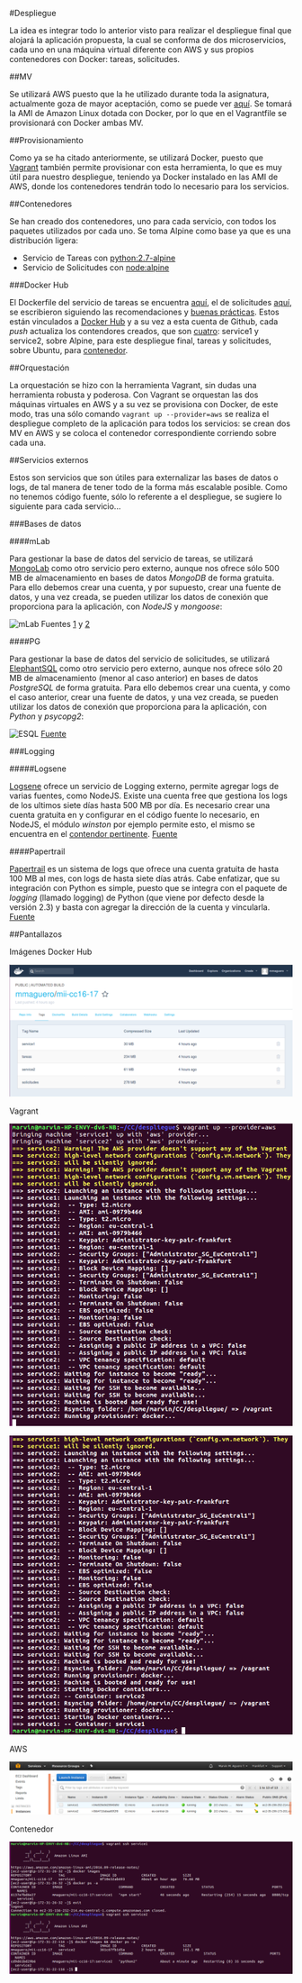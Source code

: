 #Despliegue

La idea es integrar todo lo anterior visto para realizar el despliegue final que alojará la aplicación propuesta, la cual se conforma de dos microservicios, cada uno en una máquina virtual diferente con AWS y sus propios contenedores con Docker: tareas, solicitudes. 

##MV

Se utilizará AWS puesto que la he utilizado durante toda la asignatura, actualmente goza de mayor aceptación, como se puede ver [aquí](https://aws.amazon.com/es/resources/gartner-2016-mq-learn-more/). Se tomará la AMI de Amazon Linux dotada con Docker, por lo que en el Vagrantfile se provisionará con Docker ambas MV.

##Provisionamiento

Como ya se ha citado anteriormente, se utilizará Docker, puesto que [Vagrant](https://www.vagrantup.com/docs/provisioning/docker.html) también permite provisionar con esta herramienta, lo que es muy útil para nuestro despliegue, teniendo ya Docker instalado en las AMI de AWS, donde los contenedores tendrán todo lo necesario para los servicios. 

##Contenedores

Se han creado dos contenedores, uno para cada servicio, con todos los paquetes utilizados por cada uno. Se toma Alpine como base ya que es una distribución ligera:

+ Servicio de Tareas con [python:2.7-alpine](https://hub.docker.com/_/python/)
+ Servicio de Solicitudes con [node:alpine](https://hub.docker.com/_/node/)

###Docker Hub

El Dockerfile del servicio de tareas se encuentra [aquí](1), el de solicitudes [aquí](2), se escribieron siguiendo las recomendaciones y [buenas prácticas](https://docs.docker.com/engine/userguide/eng-image/dockerfile_best-practices/). Estos están vinculados a [Docker Hub](https://hub.docker.com/r/mmaguero/mii-cc16-17/) y a su vez a esta cuenta de Github, cada *push* actualiza los contendores creados, que son [cuatro](https://hub.docker.com/r/mmaguero/mii-cc16-17/tags/): service1 y service2, sobre Alpine, para este despliegue final, tareas y solicitudes, sobre Ubuntu, para [contenedor](https://github.com/mmaguero/MII-CC16-17/tree/master/contenedor/).

##Orquestación

La orquestación se hizo con la herramienta Vagrant, sin dudas una herramienta robusta y poderosa. Con Vagrant se orquestan las dos máquinas virtuales en AWS y a su vez se provisiona con Docker, de este modo, tras una sólo comando `vagrant up --provider=aws` se realiza el despliegue completo de la aplicación para todos los servicios: se crean dos MV en AWS y se coloca el contenedor correspondiente corriendo sobre cada una.

##Servicios externos

Estos son servicios que son útiles para externalizar las bases de datos o logs, de tal manera de tener todo de la forma más escalable posible. Como no tenemos código fuente, sólo lo referente a el despliegue, se sugiere lo siguiente para cada servicio...

###Bases de datos

####mLab

Para gestionar la base de datos del servicio de tareas, se utilizará [MongoLab](https://mlab.com/) como otro servicio pero externo, aunque nos ofrece sólo 500 MB de almacenamiento en bases de datos *MongoDB* de forma gratuita. Para ello debemos crear una cuenta, y por supuesto, crear una fuente de datos, y una vez creada, se pueden utilizar los datos de conexión que proporciona para la aplicación, con *NodeJS* y *mongoose*:

![mLab](http://www.prowebmerida.com/file/2016/08/crear-usuario-en-mLab.jpg)
Fuentes [1](http://www.prowebmerida.com/migrar-parse-a-mlab/) y [2](http://wikis.fdi.ucm.es/ABD/Tutorial_MongoDB_DBaaS)

####PG

Para gestionar la base de datos del servicio de solicitudes, se utilizará [ElephantSQL](https://www.elephantsql.com/plans.html) como otro servicio pero externo, aunque nos ofrece sólo 20 MB de almacenamiento (menor al caso anterior) en bases de datos *PostgreSQL* de forma gratuita. Para ello debemos crear una cuenta, y como el caso anterior, crear una fuente de datos, y una vez creada, se pueden utilizar los datos de conexión que proporciona para la aplicación, con *Python* y *psycopg2*:

![ESQL](http://www.dbi-services.com/images/easyblog_images/153/pgcloud3.png)
[Fuente](http://blog.dbi-services.com/a-free-postgresql-cloud-database/)

###Logging

#####Logsene

[Logsene](https://sematext.com/logsene/) ofrece un servicio de Logging externo, permite agregar logs de varias fuentes, como NodeJS. Existe una cuenta free que gestiona los logs de los ultimos siete días hasta 500 MB por día. Es necesario crear una cuenta gratuita en y configurar en el código fuente lo necesario, en NodeJS, el módulo *winston* por ejemplo permite esto, el mismo se encuentra en el [contendor pertinente](1).
[Fuente](https://sematext.com/logsene/)

####Papertrail

[Papertrail](https://papertrailapp.com/) es un sistema de logs que ofrece una cuenta gratuita de hasta 100 MB al mes, con logs de hasta siete días atrás. Cabe enfatizar, que su integración con Python es simple, puesto que se integra con el paquete de *logging* (llamado logging) de Python (que viene por defecto desde la versión 2.3) y basta con agregar la dirección de la cuenta y vincularla.
[Fuente](http://help.papertrailapp.com/kb/configuration/configuring-centralized-logging-from-python-apps/)

##Pantallazos

Imágenes Docker Hub

![1](https://github.com/mmaguero/Ejercicios-CC16-17-MII/blob/master/imgs/hitos/5/5.png)

Vagrant

![2](https://github.com/mmaguero/Ejercicios-CC16-17-MII/blob/master/imgs/hitos/5/1.png)

![3](https://github.com/mmaguero/Ejercicios-CC16-17-MII/blob/master/imgs/hitos/5/2.png)

AWS

![4](https://github.com/mmaguero/Ejercicios-CC16-17-MII/blob/master/imgs/hitos/5/4.png)

Contenedor

![5](https://github.com/mmaguero/Ejercicios-CC16-17-MII/blob/master/imgs/hitos/5/3.png)



